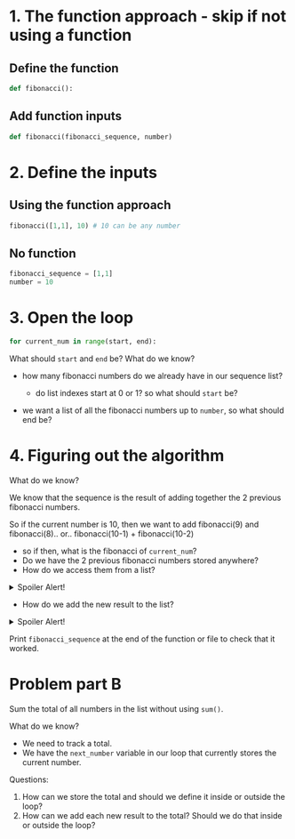 # 1. The function approach - skip if not using a function

## Define the function

```py
def fibonacci():
```

## Add function inputs

```py
def fibonacci(fibonacci_sequence, number)
```

# 2. Define the inputs

## Using the function approach

```py
fibonacci([1,1], 10) # 10 can be any number
```

## No function

```py
fibonacci_sequence = [1,1]
number = 10
```

# 3. Open the loop

```py
for current_num in range(start, end):
```

What should `start` and `end` be? What do we know?
- how many fibonacci numbers do we already have in our sequence list?
    - do list indexes start at 0 or 1? so what should `start` be?

- we want a list of all the fibonacci numbers up to `number`, so what should end be?

# 4. Figuring out the algorithm

What do we know?

We know that the sequence is the result of adding together the 2 previous fibonacci numbers.

So if the current number is 10, then we want to add fibonacci(9) and fibonacci(8).. or.. fibonacci(10-1) + fibonacci(10-2)

- so if then, what is the fibonacci of `current_num`?
- Do we have the 2 previous fibonacci numbers stored anywhere?
- How do we access them from a list?

<details>
<summary>Spoiler Alert!</summary>

```py
next_number = fibonacci_sequence[current_num-1] + fibonacci_sequence[current_num-2]
```

</details>

- How do we add the new result to the list?

<details>
<summary>Spoiler Alert!</summary>

```py
fibonacci_sequence.append(next_number)
# or
fibonacci_sequence += [next_number]
# or
fibonacci_sequence[current_num] = next_number
```

</details>

Print `fibonacci_sequence` at the end of the function or file to check that it worked.

# Problem part B

Sum the total of all numbers in the list without using `sum()`.

What do we know?

- We need to track a total.
- We have the `next_number` variable in our loop that currently stores the current number.

Questions:

1. How can we store the total and should we define it inside or outside the loop?
2. How can we add each new result to the total? Should we do that inside or outside the loop?
